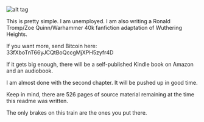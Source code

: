 ![alt tag](http://i.imgur.com/mnh6gxX.jpg)

This is pretty simple.  I am unemployed.  I am also writing a Ronald Tromp/Zoe Quinn/Warhammer 40k fanfiction adaptation of Wuthering Heights.

If you want more, send Bitcoin here: 33fXboTnT66yJCQtBoQccgMjXPH5zyfr4D

If it gets big enough, there will be a self-published Kindle book on Amazon and an audiobook.

I am almost done with the second chapter.  It will be pushed up in good time.

Keep in mind, there are 526 pages of source material remaining at the time this readme was written.  

The only brakes on this train are the ones you put there.
